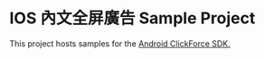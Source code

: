 # IOS 內文全屏廣告 Sample Project
This project hosts samples for the [Android ClickForce SDK.](http://cdn.doublemax.net/sdk/iOS-InnerInterstitalView.html)
